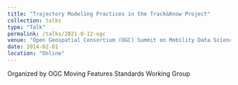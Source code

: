 ```yaml
---
title: "Trajectory Modeling Practices in the Track&Know Project"
collection: talks
type: "Talk"
permalink: /talks/2021-8-12-ogc
venue: "Open Geospatial Consortium (OGC) Summit on Mobility Data Science"
date: 2014-02-01
location: "Online"
---
```


Organized by OGC Moving Features Standards Working Group 
